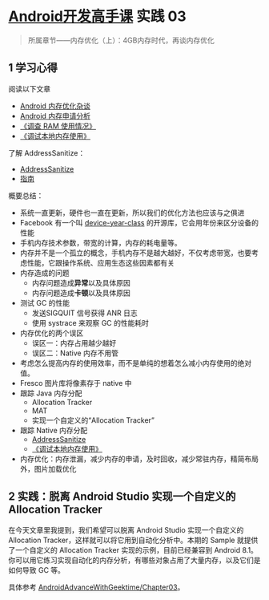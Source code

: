 # [Android开发高手课](https://time.geekbang.org/column/intro/142) 实践 03

>所属章节——内存优化（上）：4GB内存时代，再谈内存优化

## 1 学习心得

阅读以下文章

- [Android 内存优化杂谈](https://mp.weixin.qq.com/s/Z7oMv0IgKWNkhLon_hFakg?)
- [Android 内存申请分析](https://mp.weixin.qq.com/s/b_lFfL1mDrNVKj_VAcA2ZA?)
- [《调查 RAM 使用情况》](https://developer.android.com/studio/profile/investigate-ram?hl=zh-cn)
- [《调试本地内存使用》](http://source.android.com/devices/tech/debug/native-memory)

了解 AddressSanitize：

- [AddressSanitize](http://source.android.com/devices/tech/debug/asan.html)
- [指南](http://github.com/google/sanitizers/wiki/AddressSanitizerOnAndroid)

概要总结：

- 系统一直更新，硬件也一直在更新，所以我们的优化方法也应该与之俱进
- Facebook 有一个叫 [device-year-class](https://github.com/facebook/device-year-class) 的开源库，它会用年份来区分设备的性能
- 手机内存技术参数，带宽的计算，内存的耗电量等。
- 内存并不是一个孤立的概念，手机内存不是越大越好，不仅考虑带宽，也要考虑性能，它跟操作系统、应用生态这些因素都有关
- 内存造成的问题
  - 内存问题造成**异常**以及具体原因
  - 内存问题造成**卡顿**以及具体原因
- 测试 GC 的性能
  - 发送SIGQUIT 信号获得 ANR 日志
  - 使用 systrace 来观察 GC 的性能耗时
- 内存优化的两个误区
  - 误区一：内存占用越少越好
  - 误区二：Native 内存不用管
- 考虑怎么提高内存的使用效率，而不是单纯的想着怎么减小内存使用的绝对值。
- Fresco 图片库将像素存于 native 中
- 跟踪 Java 内存分配
  - Allocation Tracker
  - MAT
  - 实现一个自定义的“Allocation Tracker”
- 跟踪 Native 内存分配
  - [AddressSanitize](http://source.android.com/devices/tech/debug/asan.html)
  - [《调试本地内存使用》](http://source.android.com/devices/tech/debug/native-memory)
- 内存优化：内存泄漏，减少内存的申请，及时回收，减少常驻内存，精简布局外，图片加载优化

## 2 实践：脱离 Android Studio 实现一个自定义的 Allocation Tracker

在今天文章里我提到，我们希望可以脱离 Android Studio 实现一个自定义的 Allocation Tracker，这样就可以将它用到自动化分析中。本期的 Sample 就提供了一个自定义的 Allocation Tracker 实现的示例，目前已经兼容到 Android 8.1。你可以用它练习实现自动化的内存分析，有哪些对象占用了大量内存，以及它们是如何导致 GC 等。

具体参考 [AndroidAdvanceWithGeektime/Chapter03](https://github.com/AndroidAdvanceWithGeektime/Chapter03)。
